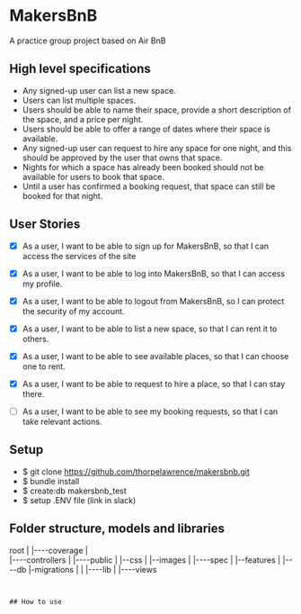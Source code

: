 MakersBnB
===========

A practice group project based on Air BnB

## High level specifications

- Any signed-up user can list a new space.
- Users can list multiple spaces.
- Users should be able to name their space, provide a short description of the space, and a price per night.
- Users should be able to offer a range of dates where their space is available.
- Any signed-up user can request to hire any space for one night, and this should be approved by the user that owns that space.
- Nights for which a space has already been booked should not be available for users to book that space.
- Until a user has confirmed a booking request, that space can still be booked for that night.

## User Stories

- [x] As a user,
      I want to be able to sign up for MakersBnB,
      so that I can access the services of the site

- [x] As a user,
      I want to be able to log into MakersBnB,
      so that I can access my profile.

- [x] As a user,
      I want to be able to logout from MakersBnB,
      so I can protect the security of my account.

- [x] As a user,
      I want to be able to list a new space,
      so that I can rent it to others.

- [x] As a user,
      I want to be able to see available places,
      so that I can choose one to rent.

- [x] As a user,
      I want to be able to request to hire a place,
      so that I can stay there.

- [ ] As a user,
      I want to be able to see my booking requests, so that I can take relevant actions.

## Setup

- $ git clone https://github.com/thorpelawrence/makersbnb.git
- $ bundle install
- $ create:db makersbnb_test
- $ setup .ENV file (link in slack)

## Folder structure, models and libraries

root
|
|----coverage
|     
|----controllers
|
|----public
|      |--css
|      |--images
|
|----spec
|      |--features
|
|----db
      |-migrations
|
|
|----lib
|
|----views
```


## How to use
